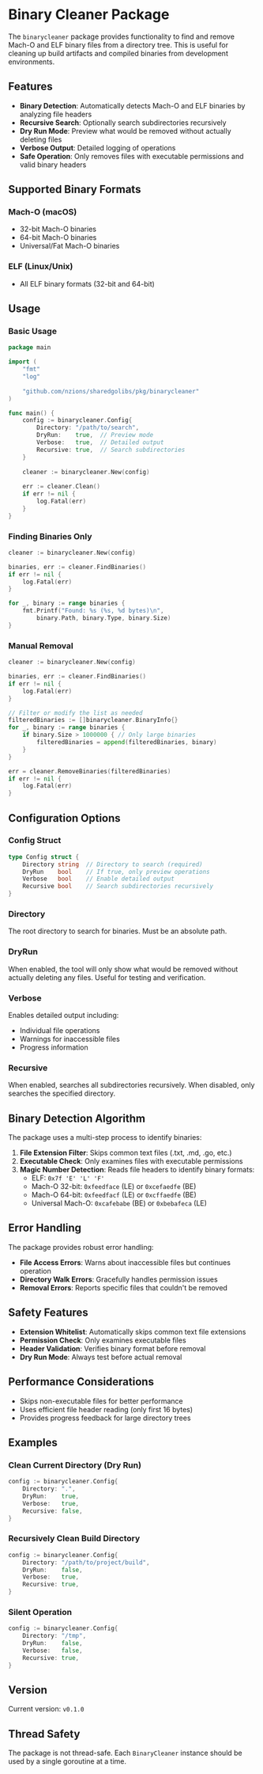 # Binary Cleaner Package

The `binarycleaner` package provides functionality to find and remove Mach-O and ELF binary files from a directory tree. This is useful for cleaning up build artifacts and compiled binaries from development environments.

## Features

- **Binary Detection**: Automatically detects Mach-O and ELF binaries by analyzing file headers
- **Recursive Search**: Optionally search subdirectories recursively  
- **Dry Run Mode**: Preview what would be removed without actually deleting files
- **Verbose Output**: Detailed logging of operations
- **Safe Operation**: Only removes files with executable permissions and valid binary headers

## Supported Binary Formats

### Mach-O (macOS)
- 32-bit Mach-O binaries
- 64-bit Mach-O binaries  
- Universal/Fat Mach-O binaries

### ELF (Linux/Unix)
- All ELF binary formats (32-bit and 64-bit)

## Usage

### Basic Usage

```go
package main

import (
    "fmt"
    "log"
    
    "github.com/nzions/sharedgolibs/pkg/binarycleaner"
)

func main() {
    config := binarycleaner.Config{
        Directory: "/path/to/search",
        DryRun:    true,  // Preview mode
        Verbose:   true,  // Detailed output
        Recursive: true,  // Search subdirectories
    }
    
    cleaner := binarycleaner.New(config)
    
    err := cleaner.Clean()
    if err != nil {
        log.Fatal(err)
    }
}
```

### Finding Binaries Only

```go
cleaner := binarycleaner.New(config)

binaries, err := cleaner.FindBinaries()
if err != nil {
    log.Fatal(err)
}

for _, binary := range binaries {
    fmt.Printf("Found: %s (%s, %d bytes)\n", 
        binary.Path, binary.Type, binary.Size)
}
```

### Manual Removal

```go
cleaner := binarycleaner.New(config)

binaries, err := cleaner.FindBinaries()
if err != nil {
    log.Fatal(err)
}

// Filter or modify the list as needed
filteredBinaries := []binarycleaner.BinaryInfo{}
for _, binary := range binaries {
    if binary.Size > 1000000 { // Only large binaries
        filteredBinaries = append(filteredBinaries, binary)
    }
}

err = cleaner.RemoveBinaries(filteredBinaries)
if err != nil {
    log.Fatal(err)
}
```

## Configuration Options

### Config Struct

```go
type Config struct {
    Directory string  // Directory to search (required)
    DryRun    bool    // If true, only preview operations
    Verbose   bool    // Enable detailed output
    Recursive bool    // Search subdirectories recursively
}
```

### Directory
The root directory to search for binaries. Must be an absolute path.

### DryRun
When enabled, the tool will only show what would be removed without actually deleting any files. Useful for testing and verification.

### Verbose
Enables detailed output including:
- Individual file operations
- Warnings for inaccessible files
- Progress information

### Recursive
When enabled, searches all subdirectories recursively. When disabled, only searches the specified directory.

## Binary Detection Algorithm

The package uses a multi-step process to identify binaries:

1. **File Extension Filter**: Skips common text files (.txt, .md, .go, etc.)
2. **Executable Check**: Only examines files with executable permissions
3. **Magic Number Detection**: Reads file headers to identify binary formats:
   - ELF: `0x7f 'E' 'L' 'F'`
   - Mach-O 32-bit: `0xfeedface` (LE) or `0xcefaedfe` (BE)
   - Mach-O 64-bit: `0xfeedfacf` (LE) or `0xcffaedfe` (BE)
   - Universal Mach-O: `0xcafebabe` (BE) or `0xbebafeca` (LE)

## Error Handling

The package provides robust error handling:

- **File Access Errors**: Warns about inaccessible files but continues operation
- **Directory Walk Errors**: Gracefully handles permission issues
- **Removal Errors**: Reports specific files that couldn't be removed

## Safety Features

- **Extension Whitelist**: Automatically skips common text file extensions
- **Permission Check**: Only examines executable files
- **Header Validation**: Verifies binary format before removal
- **Dry Run Mode**: Always test before actual removal

## Performance Considerations

- Skips non-executable files for better performance
- Uses efficient file header reading (only first 16 bytes)
- Provides progress feedback for large directory trees

## Examples

### Clean Current Directory (Dry Run)
```go
config := binarycleaner.Config{
    Directory: ".",
    DryRun:    true,
    Verbose:   true,
    Recursive: false,
}
```

### Recursively Clean Build Directory
```go
config := binarycleaner.Config{
    Directory: "/path/to/project/build",
    DryRun:    false,
    Verbose:   true,
    Recursive: true,
}
```

### Silent Operation
```go
config := binarycleaner.Config{
    Directory: "/tmp",
    DryRun:    false,
    Verbose:   false,
    Recursive: true,
}
```

## Version

Current version: `v0.1.0`

## Thread Safety

The package is not thread-safe. Each `BinaryCleaner` instance should be used by a single goroutine at a time.
